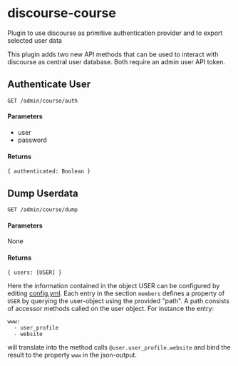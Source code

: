 # discourse-course
Plugin to use discourse as primitive authentication provider and to export selected user data

This plugin adds two new API methods that can be used to interact with discourse as central user database. Both require an admin user API token.

## Authenticate User
~~~
GET /admin/course/auth
~~~

#### Parameters
- user
- password

#### Returns
~~~
{ authenticated: Boolean }
~~~

## Dump Userdata
~~~
GET /admin/course/dump
~~~

#### Parameters
None

#### Returns
~~~
{ users: [USER] }
~~~

Here the information contained in the object USER can be configured by editing [config.yml](https://github.com/b-studios/discourse-course/blob/master/config/configs.yml).
Each entry in the section `members` defines a property of `USER` by querying the user-object using the provided "path". A path consists of accessor methods called on the user object. For instance the entry:

~~~
www:
  - user_profile
  - website
~~~
will translate into the method calls `@user.user_profile.website` and bind the result to the property `www` in the json-output.
